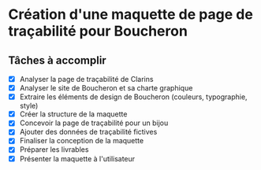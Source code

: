 # Création d'une maquette de page de traçabilité pour Boucheron

## Tâches à accomplir

- [x] Analyser la page de traçabilité de Clarins
- [x] Analyser le site de Boucheron et sa charte graphique
- [x] Extraire les éléments de design de Boucheron (couleurs, typographie, style)
- [x] Créer la structure de la maquette
- [x] Concevoir la page de traçabilité pour un bijou
- [x] Ajouter des données de traçabilité fictives
- [x] Finaliser la conception de la maquette
- [x] Préparer les livrables
- [x] Présenter la maquette à l'utilisateur
